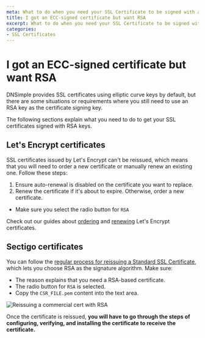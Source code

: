 ```yaml
---
meta: What to do when you need your SSL Certificate to be signed with an RSA key.
title: I got an ECC-signed certificate but want RSA
excerpt: What to do when you need your SSL Certificate to be signed with an RSA key.
categories:
- SSL Certificates
---
```


# I got an ECC-signed certificate but want RSA

DNSimple provides SSL certificates using elliptic curve keys by default, but there are some situations or requirements where you still need to use an RSA key as the certificate signing key.

The following sections explain what you need to do to get your SSL certificates signed with RSA keys.

## Let's Encrypt certificates

SSL certificates issued by Let's Encrypt can't be reissued, which means that you will need to order a new certificate or manually renew an existing one. Follow these steps:

1. Ensure auto-renewal is disabled on the certificate you want to replace.
2. Renew the certificate if it's about to expire. Otherwise, order a new certificate.
  * Make sure you select the radio button for `RSA`

Check out our guides about [ordering](/articles/ordering-lets-encrypt-certificate/) and [renewing](/articles/renewing-lets-encrypt-ssl-certificate/) Let's Encrypt certificates.

## Sectigo certificates

You can follow the [regular process for reissuing a Standard SSL Certificate](/articles/reissuing-ssl-certificate/), which lets you choose RSA as the signature algorithm. Make sure:

* The reason explains that you need a RSA-based certificate.
* The radio button for `RSA` is selected.
* Copy the `CSR_FILE.pem` content into the text area.

![Reissuing a commercial cert with RSA](/files/reissue_commercial_cert_with_rsa.png)

Once the certificate is reissued, **you will have to go through the steps of configuring, verifying, and installing the certificate to receive the certificate.**
